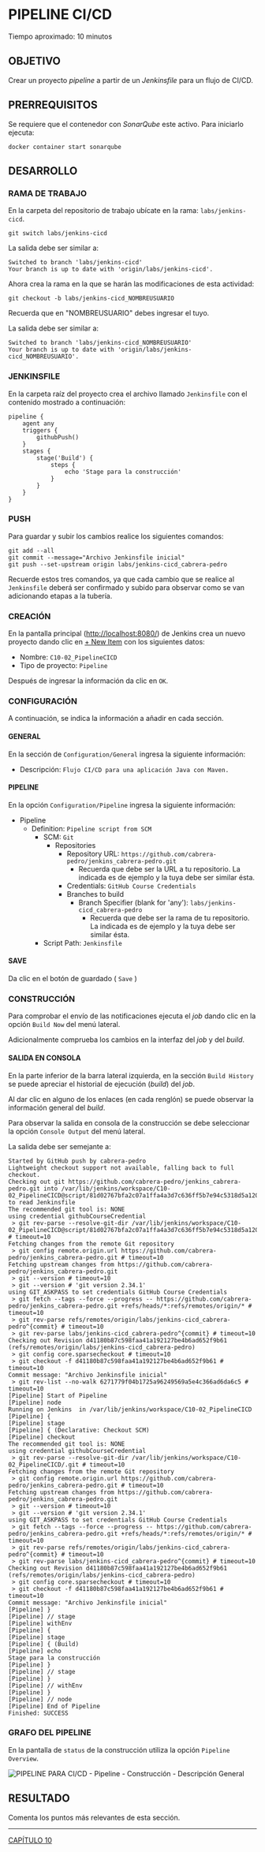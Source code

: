 # PIPELINE CI/CD

Tiempo aproximado: 10 minutos

## OBJETIVO

Crear un proyecto _pipeline_ a partir de un _Jenkinsfile_ para un flujo de CI/CD.

## PRERREQUISITOS

Se requiere que el contenedor con _SonarQube_ este activo. Para iniciarlo ejecuta:

``` shell
docker container start sonarqube
```

## DESARROLLO

### RAMA DE TRABAJO

En la carpeta del repositorio de trabajo ubícate en la rama: `labs/jenkins-cicd`.

``` shell
git switch labs/jenkins-cicd
```

La salida debe ser similar a:

``` shell
Switched to branch 'labs/jenkins-cicd'
Your branch is up to date with 'origin/labs/jenkins-cicd'.
```

Ahora crea la rama en la que se harán las modificaciones de esta actividad:

``` shell
git checkout -b labs/jenkins-cicd_NOMBREUSUARIO
```

Recuerda que en "NOMBREUSUARIO" debes ingresar el tuyo.

La salida debe ser similar a:

``` shell
Switched to branch 'labs/jenkins-cicd_NOMBREUSUARIO'
Your branch is up to date with 'origin/labs/jenkins-cicd_NOMBREUSUARIO'.
```

### JENKINSFILE

En la carpeta raíz del proyecto crea el archivo llamado `Jenkinsfile` con el contenido mostrado a continuación:

``` jenkinsfile
pipeline {
    agent any
    triggers {
        githubPush()
    }
    stages {
        stage('Build') {
            steps {
                echo 'Stage para la construcción'
            }
        }
    }
}
```

### PUSH

Para guardar y subir los cambios realice los siguientes comandos:

``` shell
git add --all
git commit --message="Archivo Jenkinsfile inicial"
git push --set-upstream origin labs/jenkins-cicd_cabrera-pedro
```

Recuerde estos tres comandos, ya que cada cambio que se realice al `Jenkinsfile` deberá ser confirmado y subido para observar como se van adicionando etapas a la tubería.

### CREACIÓN

En la pantalla principal (<http://localhost:8080/>) de Jenkins crea un nuevo proyecto dando clic en [+ New Item](http://localhost:8080/view/all/newJob) con los siguientes datos:

- Nombre: `C10-02_PipelineCICD`
- Tipo de proyecto: `Pipeline`

Después de ingresar la información da clic en `OK`.

### CONFIGURACIÓN

A continuación, se indica la información a añadir en cada sección.

#### GENERAL

En la sección de `Configuration/General` ingresa la siguiente información:

- Descripción: `Flujo CI/CD para una aplicación Java con Maven.`

#### PIPELINE

En la opción `Configuration/Pipeline` ingresa la siguiente información:

- Pipeline
  - Definition: `Pipeline script from SCM`
    - SCM: `Git`
      - Repositories
        - Repository URL: `https://github.com/cabrera-pedro/jenkins_cabrera-pedro.git`
          - Recuerda que debe ser la URL a tu repositorio. La indicada es de ejemplo y la tuya debe ser similar ésta.
        - Credentials: `GitHub Course Credentials`
        - Branches to build
          - Branch Specifier (blank for 'any'): `labs/jenkins-cicd_cabrera-pedro`
            - Recuerda que debe ser la rama de tu repositorio. La indicada es de ejemplo y la tuya debe ser similar ésta.
    - Script Path: `Jenkinsfile`

#### SAVE

Da clic en el botón de guardado ( `Save` )

### CONSTRUCCIÓN

Para comprobar el envío de las notificaciones ejecuta el _job_ dando clic en la opción `Build Now` del menú lateral.

Adicionalmente comprueba los cambios en la interfaz del _job_ y del _build_.

#### SALIDA EN CONSOLA

En la parte inferior de la barra lateral izquierda, en la sección `Build History` se puede apreciar el historial de ejecución (_build_) del _job_.

Al dar clic en alguno de los enlaces (en cada renglón) se puede observar la información general del _build_.

Para observar la salida en consola de la construcción se debe seleccionar la opción `Console Output` del menú lateral.

La salida debe ser semejante a:

``` shell
Started by GitHub push by cabrera-pedro
Lightweight checkout support not available, falling back to full checkout.
Checking out git https://github.com/cabrera-pedro/jenkins_cabrera-pedro.git into /var/lib/jenkins/workspace/C10-02_PipelineCICD@script/81d02767bfa2c07a1ffa4a3d7c636ff5b7e94c5318d5a120bf140fd34eedee0e to read Jenkinsfile
The recommended git tool is: NONE
using credential githubCourseCredential
 > git rev-parse --resolve-git-dir /var/lib/jenkins/workspace/C10-02_PipelineCICD@script/81d02767bfa2c07a1ffa4a3d7c636ff5b7e94c5318d5a120bf140fd34eedee0e/.git # timeout=10
Fetching changes from the remote Git repository
 > git config remote.origin.url https://github.com/cabrera-pedro/jenkins_cabrera-pedro.git # timeout=10
Fetching upstream changes from https://github.com/cabrera-pedro/jenkins_cabrera-pedro.git
 > git --version # timeout=10
 > git --version # 'git version 2.34.1'
using GIT_ASKPASS to set credentials GitHub Course Credentials
 > git fetch --tags --force --progress -- https://github.com/cabrera-pedro/jenkins_cabrera-pedro.git +refs/heads/*:refs/remotes/origin/* # timeout=10
 > git rev-parse refs/remotes/origin/labs/jenkins-cicd_cabrera-pedro^{commit} # timeout=10
 > git rev-parse labs/jenkins-cicd_cabrera-pedro^{commit} # timeout=10
Checking out Revision d41180b87c598faa41a192127be4b6ad652f9b61 (refs/remotes/origin/labs/jenkins-cicd_cabrera-pedro)
 > git config core.sparsecheckout # timeout=10
 > git checkout -f d41180b87c598faa41a192127be4b6ad652f9b61 # timeout=10
Commit message: "Archivo Jenkinsfile inicial"
 > git rev-list --no-walk 6271779f04b1725a96249569a5e4c366ad6da6c5 # timeout=10
[Pipeline] Start of Pipeline
[Pipeline] node
Running on Jenkins  in /var/lib/jenkins/workspace/C10-02_PipelineCICD
[Pipeline] {
[Pipeline] stage
[Pipeline] { (Declarative: Checkout SCM)
[Pipeline] checkout
The recommended git tool is: NONE
using credential githubCourseCredential
 > git rev-parse --resolve-git-dir /var/lib/jenkins/workspace/C10-02_PipelineCICD/.git # timeout=10
Fetching changes from the remote Git repository
 > git config remote.origin.url https://github.com/cabrera-pedro/jenkins_cabrera-pedro.git # timeout=10
Fetching upstream changes from https://github.com/cabrera-pedro/jenkins_cabrera-pedro.git
 > git --version # timeout=10
 > git --version # 'git version 2.34.1'
using GIT_ASKPASS to set credentials GitHub Course Credentials
 > git fetch --tags --force --progress -- https://github.com/cabrera-pedro/jenkins_cabrera-pedro.git +refs/heads/*:refs/remotes/origin/* # timeout=10
 > git rev-parse refs/remotes/origin/labs/jenkins-cicd_cabrera-pedro^{commit} # timeout=10
 > git rev-parse labs/jenkins-cicd_cabrera-pedro^{commit} # timeout=10
Checking out Revision d41180b87c598faa41a192127be4b6ad652f9b61 (refs/remotes/origin/labs/jenkins-cicd_cabrera-pedro)
 > git config core.sparsecheckout # timeout=10
 > git checkout -f d41180b87c598faa41a192127be4b6ad652f9b61 # timeout=10
Commit message: "Archivo Jenkinsfile inicial"
[Pipeline] }
[Pipeline] // stage
[Pipeline] withEnv
[Pipeline] {
[Pipeline] stage
[Pipeline] { (Build)
[Pipeline] echo
Stage para la construcción
[Pipeline] }
[Pipeline] // stage
[Pipeline] }
[Pipeline] // withEnv
[Pipeline] }
[Pipeline] // node
[Pipeline] End of Pipeline
Finished: SUCCESS
```

### GRAFO DEL PIPELINE

En la pantalla de `status` de la construcción utiliza la opción `Pipeline Overview`.

![PIPELINE PARA CI/CD - Pipeline - Construcción - Descripción General](images/510e7f2942658c90b0aac66165b657b7d64094ef.png)

## RESULTADO

Comenta los puntos más relevantes de esta sección.

---

[CAPÍTULO 10](../C10.md)
